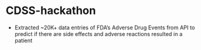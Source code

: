 # CDSS-hackathon


- Extracted ~20K+ data entries of FDA’s Adverse Drug Events from API to predict if there are side effects and adverse reactions resulted in a patient
